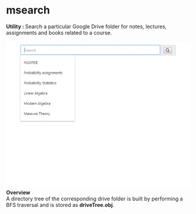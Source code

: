 # msearch
<b>Utility : </b> Search a particular Google Drive folder for notes, lectures, assignments and books related to a course.<br><br>
![img1](https://github.com/anshu1997/msearch/blob/master/img1.gif)
<b>Overview </b><br>
A directory tree of the corresponding drive folder is built by performing a BFS traversal and is stored as <b>driveTree.obj</b>.
